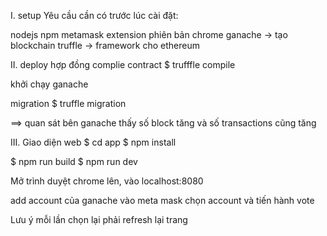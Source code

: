 I. setup
Yêu cầu cần có trước lúc cài đặt:

nodejs
npm
metamask extension phiên bản chrome
ganache -> tạo blockchain
truffle -> framework cho ethereum

II. deploy hợp đồng
complie contract
$  trufffle compile

khởi chạy ganache

migration
$ truffle migration

==> quan sát bên ganache thấy số block tăng và số transactions cũng tăng

III. Giao diện web
$ cd app
$ npm install

$ npm run build
$ npm run dev

Mở trình duyệt chrome lên, vào localhost:8080

add account của ganache vào meta mask
chọn account và tiến hành vote

Lưu ý mỗi lần chọn lại phải refresh lại trang